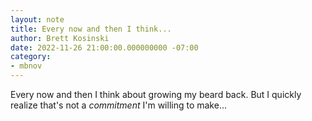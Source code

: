 ```yaml
---
layout: note
title: Every now and then I think...
author: Brett Kosinski
date: 2022-11-26 21:00:00.000000000 -07:00
category:
- mbnov
---
```

Every now and then I think about growing my beard back.  But I quickly realize that's not a *commitment* I'm willing to make...